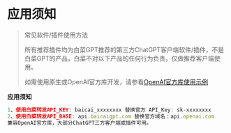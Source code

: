 # 应用须知
>
>常见软件/插件使用方法
>
>所有推荐插件均为白菜GPT推荐的第三方ChatGPT客户端软件/插件，不是白菜GPT的产品，白菜不对以下产品的任何行为负责，仅做推荐客户端使用。
>
>如需使用原生或OpenAI官方库开发，请参看[OpenAI官方库使用示例](https://github.com/baicaigpt/FreeGPT_FreeApiKey/tree/main/01%E5%BA%94%E7%94%A8%E7%A4%BA%E4%BE%8B/01%E5%BC%80%E5%8F%91%E4%BA%BA%E5%91%98)

**应用须知**

```js
1、使用白菜转发API_KEY: baicai_xxxxxxxx 替换官方 API_Key: sk-xxxxxxxx
2、使用白菜转发API_BASE: api.baicaigpt.com 替换官方域名：api.openai.com
兼容OpenAI官方库，大部分ChatGPT三方客户端或插件可用。
```
